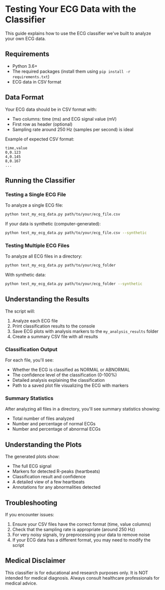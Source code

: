 # Testing Your ECG Data with the Classifier

This guide explains how to use the ECG classifier we've built to analyze your own ECG data.

## Requirements

- Python 3.6+
- The required packages (install them using `pip install -r requirements.txt`)
- ECG data in CSV format

## Data Format

Your ECG data should be in CSV format with:
- Two columns: time (ms) and ECG signal value (mV)
- First row as header (optional)
- Sampling rate around 250 Hz (samples per second) is ideal

Example of expected CSV format:
```
time,value
0,0.123
4,0.145
8,0.167
...
```

## Running the Classifier

### Testing a Single ECG File

To analyze a single ECG file:

```bash
python test_my_ecg_data.py path/to/your/ecg_file.csv
```

If your data is synthetic (computer-generated):

```bash
python test_my_ecg_data.py path/to/your/ecg_file.csv --synthetic
```

### Testing Multiple ECG Files

To analyze all ECG files in a directory:

```bash
python test_my_ecg_data.py path/to/your/ecg_folder
```

With synthetic data:

```bash
python test_my_ecg_data.py path/to/your/ecg_folder --synthetic
```

## Understanding the Results

The script will:

1. Analyze each ECG file
2. Print classification results to the console
3. Save ECG plots with analysis markers to the `my_analysis_results` folder
4. Create a summary CSV file with all results

### Classification Output

For each file, you'll see:
- Whether the ECG is classified as NORMAL or ABNORMAL
- The confidence level of the classification (0-100%)
- Detailed analysis explaining the classification
- Path to a saved plot file visualizing the ECG with markers

### Summary Statistics

After analyzing all files in a directory, you'll see summary statistics showing:
- Total number of files analyzed
- Number and percentage of normal ECGs
- Number and percentage of abnormal ECGs

## Understanding the Plots

The generated plots show:
- The full ECG signal
- Markers for detected R-peaks (heartbeats)
- Classification result and confidence
- A detailed view of a few heartbeats
- Annotations for any abnormalities detected

## Troubleshooting

If you encounter issues:

1. Ensure your CSV files have the correct format (time, value columns)
2. Check that the sampling rate is appropriate (around 250 Hz)
3. For very noisy signals, try preprocessing your data to remove noise
4. If your ECG data has a different format, you may need to modify the script

## Medical Disclaimer

This classifier is for educational and research purposes only. It is NOT intended for medical diagnosis. Always consult healthcare professionals for medical advice. 